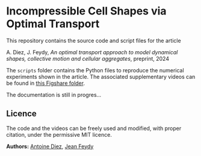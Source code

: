 # Incompressible Cell Shapes via Optimal Transport

This repository contains the source code and script files for the article 

A. Diez, J. Feydy, *An optimal transport approach to model dynamical shapes, collective motion and cellular aggregates*, preprint, 2024

The `scripts` folder contains the Python files to reproduce the numerical experiments shown in the article. The associated supplementary videos can be found in [this Figshare folder](https://figshare.com/s/9d4511782ed00aaa6b48).

The documentation is still in progres... 

## Licence

The code and the videos can be freely used and modified, with proper citation, under the permissive MIT licence. 

**Authors:** [Antoine Diez](https://antoinediez.gitlab.io/), [Jean Feydy](https://www.jeanfeydy.com/)